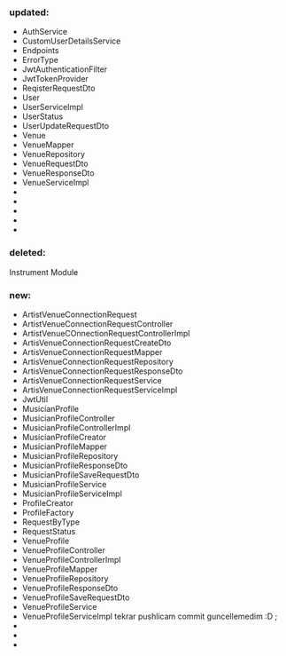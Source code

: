 ### updated:
- AuthService
- CustomUserDetailsService
- Endpoints
- ErrorType
- JwtAuthenticationFilter
- JwtTokenProvider
- ReqisterRequestDto
- User
- UserServiceImpl
- UserStatus
- UserUpdateRequestDto
- Venue
- VenueMapper
- VenueRepository
- VenueRequestDto
- VenueResponseDto
- VenueServiceImpl
- 
- 
- 
- 
- 

### deleted:
Instrument Module

### new:
- ArtistVenueConnectionRequest
- ArtistVenueConnectionRequestController
- ArtistVenueCOnnectionRequestControllerImpl
- ArtisVenueConnectionRequestCreateDto
- ArtisVenueConnectionRequestMapper
- ArtisVenueConnectionRequestRepository
- ArtisVenueConnectionRequestResponseDto
- ArtisVenueConnectionRequestService
- ArtisVenueConnectionRequestServiceImpl
- JwtUtil
- MusicianProfile
- MusicianProfileController
- MusicianProfileControllerImpl
- MusicianProfileCreator
- MusicianProfileMapper
- MusicianProfileRepository
- MusicianProfileResponseDto
- MusicianProfileSaveRequestDto
- MusicianProfileService
- MusicianProfileServiceImpl
- ProfileCreator
- ProfileFactory
- RequestByType
- RequestStatus
- VenueProfile
- VenueProfileController
- VenueProfileControllerImpl
- VenueProfileMapper
- VenueProfileRepository
- VenueProfileResponseDto
- VenueProfileSaveRequestDto
- VenueProfileService
- VenueProfileServiceImpl
tekrar pushlicam commit guncellemedim :D ;
- 
- 
- 
